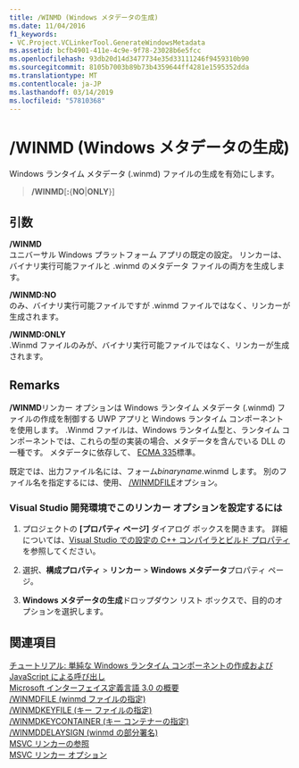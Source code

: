 ```yaml
---
title: /WINMD (Windows メタデータの生成)
ms.date: 11/04/2016
f1_keywords:
- VC.Project.VCLinkerTool.GenerateWindowsMetadata
ms.assetid: bcfb4901-411e-4c9e-9f78-23028b6e5fcc
ms.openlocfilehash: 93db20d14d3477734e35d33111246f9459310b90
ms.sourcegitcommit: 8105b7003b89b73b4359644ff4281e1595352dda
ms.translationtype: MT
ms.contentlocale: ja-JP
ms.lasthandoff: 03/14/2019
ms.locfileid: "57810368"
---
```

# <a name="winmd-generate-windows-metadata"></a>/WINMD (Windows メタデータの生成)

Windows ランタイム メタデータ (.winmd) ファイルの生成を有効にします。

> **/WINMD**\[**:**{**NO**\|**ONLY**}]

## <a name="arguments"></a>引数

**/WINMD**<br/>
ユニバーサル Windows プラットフォーム アプリの既定の設定。 リンカーは、バイナリ実行可能ファイルと .winmd のメタデータ ファイルの両方を生成します。

**/WINMD:NO**<br/>
のみ、バイナリ実行可能ファイルですが .winmd ファイルではなく、リンカーが生成されます。

**/WINMD:ONLY**<br/>
.Winmd ファイルのみが、バイナリ実行可能ファイルではなく、リンカーが生成されます。

## <a name="remarks"></a>Remarks

**/WINMD**リンカー オプションは Windows ランタイム メタデータ (.winmd) ファイルの作成を制御する UWP アプリと Windows ランタイム コンポーネントを使用します。 .Winmd ファイルは、Windows ランタイム型と、ランタイム コンポーネントでは、これらの型の実装の場合、メタデータを含んでいる DLL の一種です。 メタデータに依存して、 [ECMA 335](http://www.ecma-international.org/publications/standards/Ecma-335.htm)標準。

既定では、出力ファイル名には、フォーム*binaryname*.winmd します。 別のファイル名を指定するには、使用、 [/WINMDFILE](winmdfile-specify-winmd-file.md)オプション。

### <a name="to-set-this-linker-option-in-the-visual-studio-development-environment"></a>Visual Studio 開発環境でこのリンカー オプションを設定するには

1. プロジェクトの **[プロパティ ページ]** ダイアログ ボックスを開きます。 詳細については、[Visual Studio での設定の C++ コンパイラとビルド プロパティ](../working-with-project-properties.md)を参照してください。

1. 選択、**構成プロパティ** > **リンカー** > **Windows メタデータ**プロパティ ページ。

1. **Windows メタデータの生成**ドロップダウン リスト ボックスで、目的のオプションを選択します。

## <a name="see-also"></a>関連項目

[チュートリアル: 単純な Windows ランタイム コンポーネントの作成および JavaScript による呼び出し](/windows/uwp/winrt-components/walkthrough-creating-a-simple-windows-runtime-component-and-calling-it-from-javascript)<br/>
[Microsoft インターフェイス定義言語 3.0 の概要](/uwp/midl-3/intro)<br/>
[/WINMDFILE (winmd ファイルの指定)](winmdfile-specify-winmd-file.md)<br/>
[/WINMDKEYFILE (キー ファイルの指定)](winmdkeyfile-specify-winmd-key-file.md)<br/>
[/WINMDKEYCONTAINER (キー コンテナーの指定)](winmdkeycontainer-specify-key-container.md)<br/>
[/WINMDDELAYSIGN (winmd の部分署名)](winmddelaysign-partially-sign-a-winmd.md)<br/>
[MSVC リンカーの参照](linking.md)<br/>
[MSVC リンカー オプション](linker-options.md)
